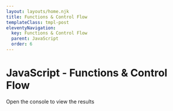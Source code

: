 ```yaml
---
layout: layouts/home.njk
title: Functions & Control Flow
templateClass: tmpl-post
eleventyNavigation:
  key: Functions & Control Flow
  parent: JavaScript
  order: 6
---
```


<div class="container mt-4">
    <h1>JavaScript - Functions & Control Flow</h1>
    <p>Open the console to view the results</p>
</div>

<script>
  // Function for task 1.
  function outputMessage() {
    console.log("This is a message");
  }
  // Function for task 2.
  function fullNameGenerator(firstName,lastName) {
    var fullName = firstName + ' ' + lastName;
    console.log(fullName);
  }
  // Function for task 3.
  function fullNameGeneratorReturn(firstName,lastName) {
    return firstName + ' ' + lastName;
  }
  // Function for task 4.
  function wearACoat(temperature) {
    var strMessage = 'You do not need to wear a coat';
    if (temperature < 10) {
      strMessage = 'You need to wear a coat';
    }
    return strMessage;
  }
  // Function for task 5
  function wearACoatExtra(temperature) {
    var strMessage;
    // First condition that can be executed, will be executed 
    if (temperature < 0) {
      strMessage = 'You don\'t go outside';
    } else if (temperature < 10) {
      strMessage = 'You need a coat and hat';
    } else if (temperature < 15) {
      strMessage = 'You do need a coat';
    }
    if(!strMessage) {
      strMessage = 'You don\'t need to wear a coat!';
    }
    return strMessage;
  }
  /*
  */
  console.log('Task 1 Below');
  console.log('---------');
  // Calls the outputMessage function
  outputMessage();
  /*
  */
  console.log('\n');
  console.log('Task 2 Below');
  console.log('---------');
  var fName = 'Ash';
  var lName = 'Eastham';
  fullNameGenerator(fName,lName); // console.log('Ash Eastham')
  /*
  */
  console.log('\n');
  console.log('Task 3 Below');
  console.log('---------');
  var fullName = fullNameGeneratorReturn(fName,lName);
  console.log(fullName);
  /*
  */
  console.log('\n');
  console.log('Task 4 Below');
  console.log('---------');
  var temp1 = wearACoat(15);
  var temp2 = wearACoat(9);
  var temp3 = wearACoat(10);
  console.log(temp1);
  console.log(temp3);
  console.log(temp2);
  /*
  */
  console.log('\n');
  console.log('Task 5 & 6 Below');
  console.log('---------');
  console.log(wearACoatExtra(-4));
  console.log(wearACoatExtra(9));
  console.log(wearACoatExtra(14));
  console.log(wearACoatExtra(18));
</script>